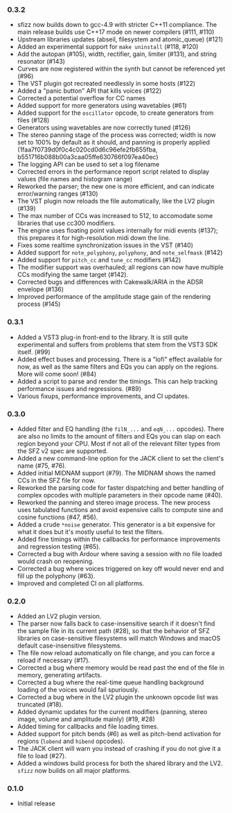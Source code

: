 ### 0.3.2

- sfizz now builds down to gcc-4.9 with stricter C++11 compliance. The main release builds use C++17 mode on newer compilers (#111, #110)
- Upstream libraries updates (abseil, filesystem and atomic_queue) (#121)
- Added an experimental support for `make uninstall` (#118, #120)
- Add the autopan (#105), width, rectifier, gain, limiter (#131), and string resonator (#143)
- Curves are now registered within the synth but cannot be referenced yet (#96)
- The VST plugin got recreated needlessly in some hosts (#122)
- Added a "panic button" API that kills voices (#122)
- Corrected a potential overflow for CC names
- Added support for more generators using wavetables (#61)
- Added support for the `oscillator` opcode, to create generators from files (#128)
- Generators using wavetables are now correctly tuned (#126)
- The stereo panning stage of the process was corrected; width is now set to 100% by default as it should, and panning is properly applied (1faa7f0739d0f0c4c020cd0d6c96efe2fb655fba, b551716b088b00a3caa05ffe630766f097ea40ec)
- The logging API can be used to set a log filename
- Corrected errors in the performance report script related to display values (file names and histogram range)
- Reworked the parser; the new one is more efficient, and can indicate error/warning ranges (#130)
- The VST plugin now reloads the file automatically, like the LV2 plugin (#139)
- The max number of CCs was increased to 512, to accomodate some libraries that use cc300 modifiers.
- The engine uses floating point values internally for midi events (#137); this prepares it for high-resolution midi down the line.
- Fixes some realtime synchronization issues in the VST (#140)
- Added support for `note_polyphony`, `polyphony`, and `note_selfmask` (#142)
- Added support for `pitch_cc` and `tune_cc` modifiers (#142)
- The modifier support was overhauled; all regions can now have multiple CCs modifying the same target (#142).
- Corrected bugs and differences with Cakewalk/ARIA in the ADSR envelope (#136)
- Improved performance of the amplitude stage gain of the rendering process (#145)

### 0.3.1

- Added a VST3 plug-in front-end to the library. It is still quite experimental and suffers from problems that stem from the VST3 SDK itself. (#99)
- Added effect buses and processing. There is a "lofi" effect available for now, as well as the same filters and EQs you can apply on the regions. More will come soon! (#84)
- Added a script to parse and render the timings. This can help tracking performance issues and regressions. (#89)
- Various fixups, performance improvements, and CI updates.

### 0.3.0

- Added filter and EQ handling (the `filN_...` and `eqN_...` opcodes). There are also no limits to the amount of filters and EQs you can slap on each region beyond your CPU. Most if not all of the relevant filter types from the SFZ v2 spec are supported.
- Added a new command-line option for the JACK client to set the client's name (#75, #76).
- Added initial MIDNAM support (#79). The MIDNAM shows the named CCs in the SFZ file for now.
- Reworked the parsing code for faster dispatching and better handling of complex opcodes with multiple parameters in their opcode name (#40).
- Reworked the panning and stereo image process. The new process uses tabulated functions and avoid expensive calls to compute sine and cosine functions (#47, #56).
- Added a crude `*noise` generator. This generator is a bit expensive for what it does but it's mostly useful to test the filters.
- Added fine timings within the callbacks for performance improvements and regression testing (#65).
- Corrected a bug with Ardour where saving a session with no file loaded would crash on reopening.
- Corrected a bug where voices triggered on key off would never end and fill up the polyphony (#63).
- Improved and completed CI on all platforms.

### 0.2.0

- Added an LV2 plugin version.
- The parser now falls back to case-insensitive search if it doesn't find the sample file in its current path (#28), so that the behavior of SFZ libraries on case-sensitive filesystems will match Windows and macOS default case-insensitive filesystems.
- The file now reload automatically on file change, and you can force a reload if necessary (#17).
- Corrected a bug where memory would be read past the end of the file in memory, generating artifacts.
- Corrected a bug where the real-time queue handling background loading of the voices would fail spuriously.
- Corrected a bug where in the LV2 plugin the unknown opcode list was truncated (#18).
- Added dynamic updates for the current modifiers (panning, stereo image, volume and amplitude mainly) (#19, #28)
- Added timing for callbacks and file loading times.
- Added support for pitch bends (#6) as well as pitch-bend activation for regions (`lobend` and `hibend` opcodes).
- The JACK client will warn you instead of crashing if you do not give it a file to load (#27).
- Added a windows build process for both the shared library and the LV2. `sfizz` now builds on all major platforms.

### 0.1.0

- Initial release